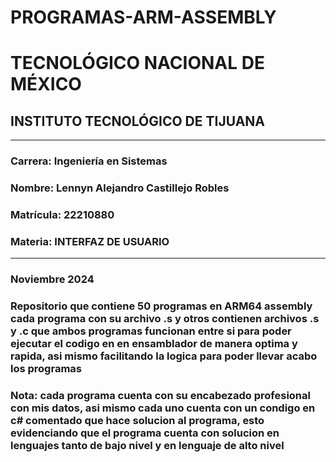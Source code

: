 # PROGRAMAS-ARM-ASSEMBLY


# TECNOLÓGICO NACIONAL DE MÉXICO  
## INSTITUTO TECNOLÓGICO DE TIJUANA  

---

### Carrera: Ingeniería en Sistemas  
### Nombre: Lennyn Alejandro Castillejo Robles  
### Matrícula: 22210880  
### Materia: INTERFAZ DE USUARIO  

---

### Noviembre 2024


### Repositorio que contiene 50 programas en ARM64 assembly cada programa con su archivo .s y otros contienen archivos .s y .c que ambos programas funcionan entre si para poder ejecutar el codigo en en ensamblador de manera optima y rapida, asi mismo facilitando la logica para poder llevar acabo los programas

### Nota: cada programa cuenta con su encabezado profesional con mis datos, asi mismo cada uno cuenta con un condigo en c# comentado que hace solucion al programa, esto evidenciando que el programa cuenta con solucion en lenguajes tanto de bajo nivel y en lenguaje de alto nivel

